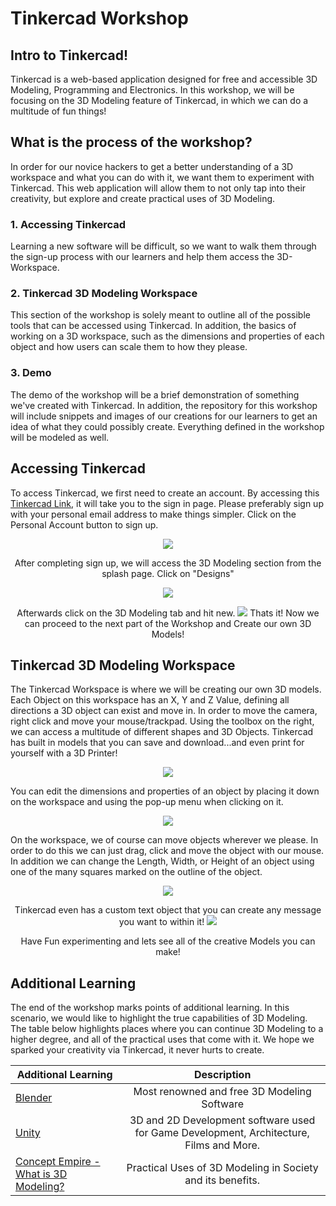 # Tinkercad Workshop 

## Intro to Tinkercad! 

Tinkercad is a web-based application designed for free and accessible 3D Modeling, Programming and Electronics. In this workshop, we will be focusing on the 3D Modeling feature of Tinkercad, in which we can do a multitude of fun things! 

## What is the process of the workshop?

In order for our novice hackers to get a better understanding of a 3D workspace and what you can do with it, we want them to experiment with Tinkercad. This web application will allow them to not only tap into their creativity, but explore and create practical uses of 3D Modeling. 

### 1. Accessing Tinkercad

Learning a new software will be difficult, so we want to walk them through  the sign-up process with our learners and help them access the 3D-Workspace. 


### 2. Tinkercad 3D Modeling Workspace

This section of the workshop is solely meant to outline all of the possible tools that can be accessed using Tinkercad. In addition, the basics of working on a 3D workspace, such as the dimensions and properties of each object and how users can scale them to how they please. 

### 3. Demo 

The demo of the workshop will be a brief demonstration of something we've created with Tinkercad. In addition, the repository for this workshop will include snippets and images of our creations for our learners to get an idea of what they could possibly create. Everything defined in the workshop will be modeled as well. 


## Accessing Tinkercad 

To access Tinkercad, we first need to create an account. By accessing this [Tinkercad Link](https://www.tinkercad.com/login), it will take you to the sign in page. Please preferably sign up with your personal email address to make things simpler. Click on the Personal Account button to sign up. 

<p align="center">
  <img src="https://i.ibb.co/VHyQhsZ/download.png1" />
  
</p>

<p align='center'>
  After completing sign up, we will access the 3D Modeling section from the splash page. Click on "Designs" 
 </p>


<p align="center">
  <img src="https://i.ibb.co/zbrGwPS/image.png1" />
</p>


<p align="center">
   Afterwards click on the 3D Modeling tab and hit new. 
  <img src="https://i.ibb.co/7KCCMrK/image.png" />
  Thats it! Now we can proceed to the next part of the Workshop and Create our own 3D Models! 
</p>

## Tinkercad 3D Modeling Workspace

The Tinkercad Workspace is where we will be creating our own 3D models. Each Object on this workspace has an X, Y and Z Value, defining all directions a 3D object can exist and move in. In order to move the camera, right click and move your mouse/trackpad. Using the toolbox on the right, we can access a multitude of different shapes and 3D Objects. Tinkercad has built in models that you can save and download...and even print for yourself with a 3D Printer! 


<p align="center">
  <img src="https://i.ibb.co/D93Sgmp/image.png" />
</p>

You can edit the dimensions and properties of an object by placing it down on the workspace and using the pop-up menu when clicking on it. 

<p align="center">
  <img src="https://i.ibb.co/CPgSd7c/image.png" />
</p>

On the workspace, we of course can move objects wherever we please. In order to do this we can just drag, click and move the object with our mouse. In addition we can change the Length, Width, or Height of an object using one of the many squares marked on the outline of the object. 

<p align="center">
  <img src="https://i.ibb.co/MfyhXtV/image.png" />
</p>

<p align="center">
  Tinkercad even has a custom text object that you can create any message you want to within it! 
  <img src="https://i.ibb.co/mzz634z/image.png" />
</p>

<p align="center">Have Fun experimenting and lets see all of the creative Models you can make! </p>


## Additional Learning

The end of the workshop marks points of additional learning. In this scenario, we would like to highlight the true capabilities of 3D Modeling. The table below highlights places where you can continue 3D Modeling to a higher degree, and all of the practical uses that come with it. We hope we sparked your creativity via Tinkercad, it never hurts to create. 

| Additional Learning  | Description |
| ------------- |:-------------:|
| [Blender](https://www.blender.org/)     | Most renowned and free 3D Modeling Software |
| [Unity](https://unity.com/)    | 3D and 2D Development software used for Game Development, Architecture, Films and More. |
| [Concept Empire - What is 3D Modeling? ](https://conceptartempire.com/what-is-3d-modeling/)| Practical Uses of 3D Modeling in Society and its benefits. 
